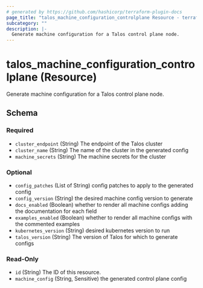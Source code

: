 ```yaml
---
# generated by https://github.com/hashicorp/terraform-plugin-docs
page_title: "talos_machine_configuration_controlplane Resource - terraform-provider-talos"
subcategory: ""
description: |-
  Generate machine configuration for a Talos control plane node.
---
```


# talos_machine_configuration_controlplane (Resource)

Generate machine configuration for a Talos control plane node.



<!-- schema generated by tfplugindocs -->
## Schema

### Required

- `cluster_endpoint` (String) The endpoint of the Talos cluster
- `cluster_name` (String) The name of the cluster in the generated config
- `machine_secrets` (String) The machine secrets for the cluster

### Optional

- `config_patches` (List of String) config patches to apply to the generated config
- `config_version` (String) the desired machine config version to generate
- `docs_enabled` (Boolean) whether to render all machine configs adding the documentation for each field
- `examples_enabled` (Boolean) whether to render all machine configs with the commented examples
- `kubernetes_version` (String) desired kubernetes version to run
- `talos_version` (String) The version of Talos for which to generate configs

### Read-Only

- `id` (String) The ID of this resource.
- `machine_config` (String, Sensitive) the generated control plane config


